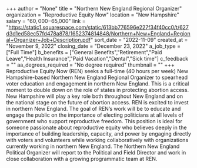 +++
author = "None"
title = "Northern New England Regional Organizer"
organization = "Reproductive Equity Now"
location = "New Hampshire"
salary = "$60,000-$65,000"
link = "https://static1.squarespace.com/static/613bb776596e227f34f40cc0/t/627d3d1ed58ec57fd478a878/1652374814848/Northern+New+England+Regional+Organizer+Job+Description.pdf"
sort_date = "2022-11-09"
created_at = "November 9, 2022"
closing_date = "December 23, 2022"
a_job_type = ["Full Time"]
b_benefits = ["General Benefits","Retirement","Paid Leave","Health Insurance","Paid Vacation","Dental","Sick time"]
c_feedback = ""
aa_degrees_required = "No degree required"
thumbnail = ""
+++
Reproductive Equity Now (REN) seeks a full-time (40 hours per week) New Hampshire-based Northern New England Regional Organizer to spearhead voter education and engagement in northern New England. This is a critical moment to double down on the role of states in protecting abortion access. New Hampshire will play a key role both throughout New England and on the
national stage on the future of abortion access. REN is excited to invest in northern New England.
The goal of REN’s work will be to educate and engage the public on the importance of electing politicians at all levels of government who support reproductive freedom. This position is ideal for someone passionate about reproductive equity who believes deeply in the importance of building
leadership, capacity, and power by engaging directly with voters and volunteers while working collaboratively with organizations currently working in northern New England. The Northern New England Political Organizer will report to the Political and Field Director and work in close collaboration with a growing programmatic team at REN.